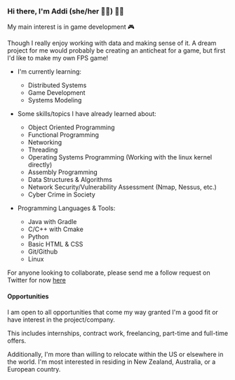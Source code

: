 ### Hi there, I'm Addi (she/her 💅🏻) 👋🏻


My main interest is in game development 🎮

Though I really enjoy working with data and making sense of it.  A dream project for me would probably be creating an anticheat for a game, but first I'd like to make my own FPS game!  

- I'm currently learning:
  - Distributed Systems
  - Game Development
  - Systems Modeling
  
- Some skills/topics I have already learned about:
  - Object Oriented Programming
  - Functional Programming
  - Networking
  - Threading
  - Operating Systems Programming (Working with the linux kernel directly)
  - Assembly Programming
  - Data Structures & Algorithms
  - Network Security/Vulnerability Assessment (Nmap, Nessus, etc.)
  - Cyber Crime in Society

- Programming Languages & Tools:
  - Java with Gradle
  - C/C++ with Cmake
  - Python
  - Basic HTML & CSS
  - Git/Github
  - Linux 
  
 For anyone looking to collaborate, please send me a follow request on Twitter for now [here](http://twitter.com/addis0npls)
 
 #### Opportunities
 
 I am open to all opportunities that come my way granted I'm a good fit or have interest in the project/company.  
 
 This includes internships, contract work, freelancing, part-time and full-time offers.
 
 Additionally, I'm more than willing to relocate within the US or elsewhere in the world.  I'm most interested in residing in New Zealand, Australia, or a European country.  
